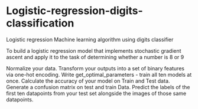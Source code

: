 # Logistic-regression-digits-classification
Logistic regression Machine learning algorithm using digits classifier

To build a logistic regression model that implements stochastic gradient ascent and apply it to the task of determining whether a number is 8 or 9

 Normalize your data.
 Transform your outputs into a set of binary features via one-hot encoding.
 Write get_optimal_parameters - train all ten models at once.
 Calculate the accuracy of your model on Train and Test data.
 Generate a confusion matrix on test and train Data.
 Predict the labels of the first ten datapoints from your test set alongside the images of those same datapoints.
